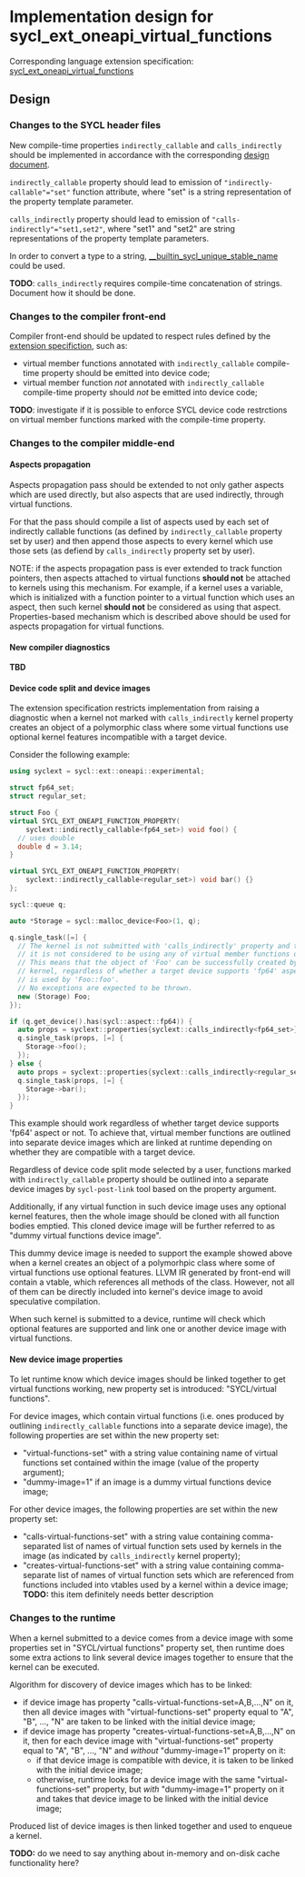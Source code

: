 # Implementation design for sycl_ext_oneapi_virtual_functions

Corresponding language extension specification:
[sycl_ext_oneapi_virtual_functions][1]


## Design

### Changes to the SYCL header files

New compile-time properties `indirectly_callable` and `calls_indirectly` should
be implemented in accordance with the corresponding [design document][2].

`indirectly_callable` property should lead to emission of
`"indirectly-callable"="set"` function attribute, where "set" is a string
representation of the property template parameter.

`calls_indirectly` property should lead to emission of
`"calls-indirectly"="set1,set2"`, where "set1" and "set2" are string
representations of the property template parameters.

In order to convert a type to a string, [\__builtin_sycl_unique_stable_name][3]
could be used.

**TODO**: `calls_indirectly` requires compile-time concatenation of strings.
Document how it should be done.

### Changes to the compiler front-end

Compiler front-end should be updated to respect rules defined by the
[extension specifiction][1], such as:

- virtual member functions annotated with `indirectly_callable` compile-time
  property should be emitted into device code;
- virtual member function *not* annotated with `indirectly_callable`
  compile-time property should *not* be emitted into device code;

**TODO**: investigate if it is possible to enforce SYCL device code restrctions
on virtual member functions marked with the compile-time property.

### Changes to the compiler middle-end

#### Aspects propagation

Aspects propagation pass should be extended to not only gather aspects which are
used directly, but also aspects that are used indirectly, through virtual
functions.

For that the pass should compile a list of aspects used by each set of
indirectly callable functions (as defined by `indirectly_callable` property set
by user) and then append those aspects to every kernel which use those sets (as
defiend by `calls_indirectly` property set by user).

NOTE: if the aspects propagation pass is ever extended to track function
pointers, then aspects attached to virtual functions **should not** be attached
to kernels using this mechanism. For example, if a kernel uses a variable,
which is initialized with a function pointer to a virtual function which uses
an aspect, then such kernel **should not** be considered as using that aspect.
Properties-based mechanism which is described above should be used for aspects
propagation for virtual functions.

#### New compiler diagnostics

**TBD**

#### Device code split and device images

The extension specification restricts implementation from raising a diagnostic
when a kernel not marked with `calls_indirectly` kernel property creates an
object of a polymorphic class where some virtual functions use optional kernel
features incompatible with a target device.

Consider the following example:

```c++
using syclext = sycl::ext::oneapi::experimental;

struct fp64_set;
struct regular_set;

struct Foo {
virtual SYCL_EXT_ONEAPI_FUNCTION_PROPERTY(
    syclext::indirectly_callable<fp64_set>) void foo() {
  // uses double
  double d = 3.14;
}

virtual SYCL_EXT_ONEAPI_FUNCTION_PROPERTY(
    syclext::indirectly_callable<regular_set>) void bar() {}
};

sycl::queue q;

auto *Storage = sycl::malloc_device<Foo>(1, q);

q.single_task([=] {
  // The kernel is not submitted with 'calls_indirectly' property and therefore
  // it is not considered to be using any of virtual member functions of 'Foo'.
  // This means that the object of 'Foo' can be successfully created by this
  // kernel, regardless of whether a target device supports 'fp64' aspect which
  // is used by 'Foo::foo'.
  // No exceptions are expected to be thrown.
  new (Storage) Foo;
});

if (q.get_device().has(sycl::aspect::fp64)) {
  auto props = syclext::properties{syclext::calls_indirectly<fp64_set>};
  q.single_task(props, [=] {
    Storage->foo();
  });
} else {
  auto props = syclext::properties{syclext::calls_indirectly<regular_set>};
  q.single_task(props, [=] {
    Storage->bar();
  });
}

```

This example should work regardless of whether target device supports 'fp64'
aspect or not. To achieve that, virtual member functions are outlined into
separate device images which are linked at runtime depending on whether they are
compatible with a target device.

Regardless of device code split mode selected by a user, functions marked with
`indirectly_callable` property should be outlined into a separate device images
by `sycl-post-link` tool based on the property argument.

Additionally, if any virtual function in such device image uses any optional
kernel features, then the whole image should be cloned with all function bodies
emptied. This cloned device image will be further referred to as "dummy virtual
functions device image".

This dummy device image is needed to support the example showed above when a
kernel creates an object of a polymorhpic class where some of virtual functions
use optional features. LLVM IR generated by front-end will contain a vtable,
which references all methods of the class. However, not all of them can be
directly included into kernel's device image to avoid speculative compilation.

When such kernel is submitted to a device, runtime will check which optional
features are supported and link one or another device image with virtual
functions.

#### New device image properties

To let runtime know which device images should be linked together to get virtual
functions working, new property set is introduced: "SYCL/virtual functions".

For device images, which contain virtual functions (i.e. ones produced by
outlining `indirectly_callable` functions into a separate device image), the
following properties are set within the new property set:
- "virtual-functions-set" with a string value containing name of virtual
  functions set contained within the image (value of the property argument);
- "dummy-image=1" if an image is a dummy virtual functions device image;

For other device images, the following properties are set within the new
property set:
- "calls-virtual-functions-set" with a string value containing comma-separated
  list of names of virtual function sets used by kernels in the image (as
  indicated by `calls_indirectly` kernel property);
- "creates-virtual-functions-set" with a string value containing comma-separate
  list of names of virtual function sets which are referenced from functions
  included into vtables used by a kernel within a device image;
  **TODO:** this item definitely needs better description

### Changes to the runtime

When a kernel submitted to a device comes from a device image with some
properties set in "SYCL/virtual functions" property set, then runtime does some
extra actions to link several device images together to ensure that the kernel
can be executed.

Algorithm for discovery of device images which has to be linked:
- if device image has property "calls-virtual-functions-set=A,B,...,N" on it,
  then all device images with "virtual-functions-set" property equal to "A",
  "B", ..., "N" are taken to be linked with the initial device image;
- if device image has property "creates-virtual-functions-set=A,B,...,N" on it,
  then for each device image with "virtual-functions-set" property equal to "A",
  "B", ..., "N" and *without* "dummy-image=1" property on it:
  - if that device image is compatible with device, it is taken to be linked
    with the initial device image;
  - otherwise, runtime looks for a device image with the same
    "virtual-functions-set" property, but *with* "dummy-image=1" property on it
    and takes that device image to be linked with the initial device image;

Produced list of device images is then linked together and used to enqueue a
kernel.

**TODO:** do we need to say anything about in-memory and on-disk cache
functionality here?

[1]: <../extensions/proposed/sycl_ext_oneapi_virtual_functions.asciidoc>
[2]: <CompileTimeProperties.md>
[3]: https://clang.llvm.org/docs/LanguageExtensions.html#builtin-sycl-unique-stable-name


